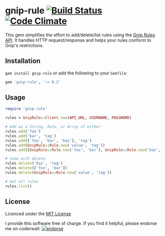 # gnip-rule [![Build Status](https://secure.travis-ci.org/eriwen/gnip-rule.png)](http://travis-ci.org/eriwen/gnip-rule) [![Code Climate](https://codeclimate.com/badge.png)](https://codeclimate.com/github/eriwen/gnip-rule)
This gem simplifies the effort to add/delete/list rules using the [Gnip Rules API](http://support.gnip.com/customer/portal/articles/477713-rules-methods-documentation). It handles HTTP request/response and helps your rules conform to Gnip's restrictions.

## Installation
`gem install gnip-rule` or add the following to your `Gemfile`:

```ruby
gem 'gnip-rule', '~> 0.2'
```

## Usage

```ruby
require 'gnip-rule'

rules = GnipRule::Client.new(API_URL, USERNAME, PASSWORD)

# Add as a String, Rule, or Array of either
rules.add('foo')
rules.add('bar', 'tag')
rules.add(['foo', 'bar', 'baz'], 'tag')
rules.add(GnipRule::Rule.new('value', 'tag'))
rules.add([GnipRule::Rule.new('foo', 'bar'), GnipRule::Rule.new('baz', 'tag2')])

# Same with delete
rules.delete('baz', 'tag')
rules.delete(['foo', 'bar'])
rules.delete(GnipRule::Rule.new('value', 'tag'))

# Get all rules
rules.list()
```

## License
Licenced under the [MIT License](http://www.opensource.org/licenses/mit-license.php)

I provide this software free of charge. If you find it helpful, please endorse me on coderwall: [![endorse](http://api.coderwall.com/eriwen/endorsecount.png)](http://coderwall.com/eriwen)
